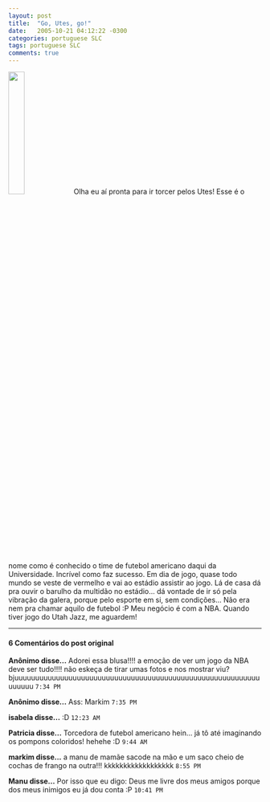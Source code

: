 ```yaml
---
layout: post
title:  "Go, Utes, go!"
date:   2005-10-21 04:12:22 -0300
categories: portuguese SLC
tags: portuguese SLC
comments: true
---
```


<img class="right-image" src="/blog/images/utes1.jpg" width="25%">
Olha eu aí pronta para ir torcer pelos Utes! Esse é o nome como é conhecido o time de futebol americano daqui da Universidade. Incrível como faz sucesso. Em dia de jogo, quase todo mundo se veste de vermelho e vai ao estádio assistir ao jogo. Lá de casa dá pra ouvir o barulho da multidão no estádio... dá vontade de ir só pela vibração da galera, porque pelo esporte em si, sem condições... Não era nem pra chamar aquilo de futebol :P Meu negócio é com a NBA. Quando tiver jogo do Utah Jazz, me aguardem!

---

#### 6 Comentários do post original

**Anônimo disse...**
Adorei essa blusa!!!! a emoção de ver um jogo da NBA deve ser tudo!!!! não eskeça de tirar umas fotos e nos mostrar viu? bjuuuuuuuuuuuuuuuuuuuuuuuuuuuuuuuuuuuuuuuuuuuuuuuuuuuuuuuuuuuuuuuuu `7:34 PM`  
 
**Anônimo disse...** Ass: Markim  `7:35 PM`  
 
**isabela disse...**
:D `12:23 AM`  
 
**Patricia disse...**
Torcedora de futebol americano hein... já tô até imaginando os pompons coloridos! hehehe :D   `9:44 AM`  
 
**markim disse...**
a manu de mamãe sacode na mão e um saco cheio de cochas de frango na outra!!! kkkkkkkkkkkkkkkkkk  `8:55 PM`

**Manu disse...**
Por isso que eu digo: Deus me livre dos meus amigos porque dos meus inimigos eu já dou conta :P   `10:41 PM`  